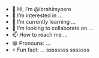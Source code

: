 - 👋 Hi, I’m @ibrahimyosre
- 👀 I’m interested in ...
- 🌱 I’m currently learning ...
- 💞️ I’m looking to collaborate on ...
- 📫 How to reach me ...
- 😄 Pronouns: ...
- ⚡ Fun fact: ...
ssssssss
sssssss
<!---
ibrahimyosre/ibrahimyosre is a ✨ special ✨ repository because its `README.md` (this file) appears on your GitHub profile.
You can click the Preview link to take a look at your changes.
--->
